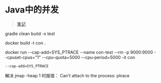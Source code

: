 # Java中的并发
> [笔记](https://github.com/Kuangcp/Note/blob/master/Java/AdvancedLearning/Concurrency.md)


gradle clean build -x test

docker build -t con .

docker run --cap-add=SYS_PTRACE --name con-test --rm -p 9000:9000 --cpuset-cpus="1" --cpu-quota=5000 --cpu-period=5000  -it con


`--cap-add=SYS_PTRACE`

解决 jmap -heap 1 时报错： Can't attach to the process: ptrace